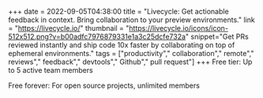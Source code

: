 +++
date = 2022-09-05T04:38:00
title = "Livecycle: Get actionable feedback in context. Bring collaboration to your preview environments."
link = "https://livecycle.io/"
thumbnail = "https://livecycle.io/icons/icon-512x512.png?v=b00adfc7976879331e1a3c25dcfe732a"
snippet="Get PRs reviewed instantly and ship code 10x faster by collaborating on top of ephemeral environments."
tags = ["productivity"," collaboration"," remote"," reviews"," feedback"," devtools"," Github"," pull request"]
+++
Free tier: Up to 5 active team members

Free forever: For open source projects, unlimited members
